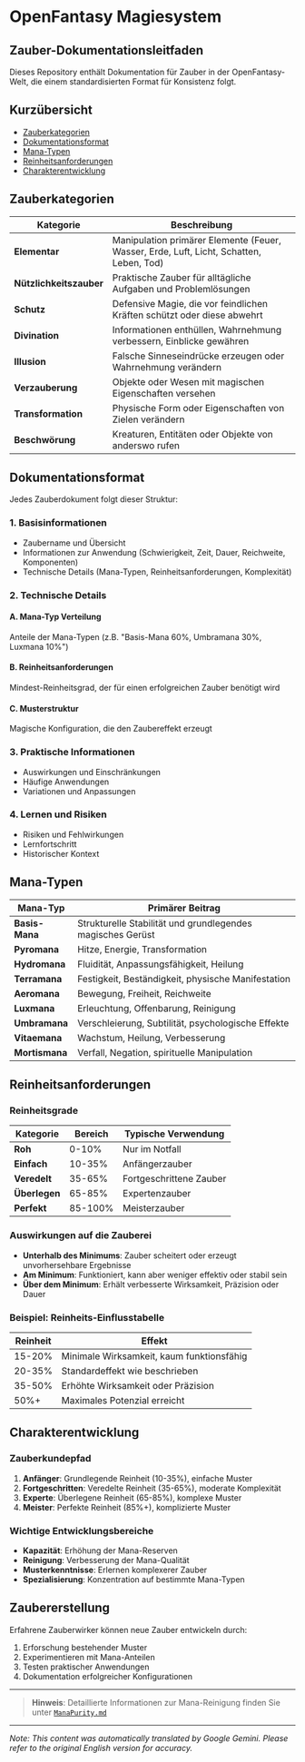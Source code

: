 # OpenFantasy Magiesystem

## Zauber-Dokumentationsleitfaden

Dieses Repository enthält Dokumentation für Zauber in der OpenFantasy-Welt, die einem standardisierten Format für Konsistenz folgt.

## Kurzübersicht

- [Zauberkategorien](#zauberkategorien)
- [Dokumentationsformat](#dokumentationsformat)
- [Mana-Typen](#mana-typen)
- [Reinheitsanforderungen](#reinheitsanforderungen)
- [Charakterentwicklung](#charakterentwicklung)

## Zauberkategorien

| Kategorie | Beschreibung |
|----------|-------------|
| **Elementar** | Manipulation primärer Elemente (Feuer, Wasser, Erde, Luft, Licht, Schatten, Leben, Tod) |
| **Nützlichkeitszauber** | Praktische Zauber für alltägliche Aufgaben und Problemlösungen |
| **Schutz** | Defensive Magie, die vor feindlichen Kräften schützt oder diese abwehrt |
| **Divination** | Informationen enthüllen, Wahrnehmung verbessern, Einblicke gewähren |
| **Illusion** | Falsche Sinneseindrücke erzeugen oder Wahrnehmung verändern |
| **Verzauberung** | Objekte oder Wesen mit magischen Eigenschaften versehen |
| **Transformation** | Physische Form oder Eigenschaften von Zielen verändern |
| **Beschwörung** | Kreaturen, Entitäten oder Objekte von anderswo rufen |

## Dokumentationsformat

Jedes Zauberdokument folgt dieser Struktur:

### 1. Basisinformationen
- Zaubername und Übersicht
- Informationen zur Anwendung (Schwierigkeit, Zeit, Dauer, Reichweite, Komponenten)
- Technische Details (Mana-Typen, Reinheitsanforderungen, Komplexität)

### 2. Technische Details

#### A. Mana-Typ Verteilung
Anteile der Mana-Typen (z.B. "Basis-Mana 60%, Umbramana 30%, Luxmana 10%")

#### B. Reinheitsanforderungen
Mindest-Reinheitsgrad, der für einen erfolgreichen Zauber benötigt wird

#### C. Musterstruktur
Magische Konfiguration, die den Zaubereffekt erzeugt

### 3. Praktische Informationen
- Auswirkungen und Einschränkungen
- Häufige Anwendungen
- Variationen und Anpassungen

### 4. Lernen und Risiken
- Risiken und Fehlwirkungen
- Lernfortschritt
- Historischer Kontext

## Mana-Typen

| Mana-Typ | Primärer Beitrag |
|-----------|----------------------|
| **Basis-Mana** | Strukturelle Stabilität und grundlegendes magisches Gerüst |
| **Pyromana** | Hitze, Energie, Transformation |
| **Hydromana** | Fluidität, Anpassungsfähigkeit, Heilung |
| **Terramana** | Festigkeit, Beständigkeit, physische Manifestation |
| **Aeromana** | Bewegung, Freiheit, Reichweite |
| **Luxmana** | Erleuchtung, Offenbarung, Reinigung |
| **Umbramana** | Verschleierung, Subtilität, psychologische Effekte |
| **Vitaemana** | Wachstum, Heilung, Verbesserung |
| **Mortismana** | Verfall, Negation, spirituelle Manipulation |

## Reinheitsanforderungen

### Reinheitsgrade

| Kategorie | Bereich | Typische Verwendung |
|----------|-------|-------------|
| **Roh** | 0-10% | Nur im Notfall |
| **Einfach** | 10-35% | Anfängerzauber |
| **Veredelt** | 35-65% | Fortgeschrittene Zauber |
| **Überlegen** | 65-85% | Expertenzauber |
| **Perfekt** | 85-100% | Meisterzauber |

### Auswirkungen auf die Zauberei

- **Unterhalb des Minimums**: Zauber scheitert oder erzeugt unvorhersehbare Ergebnisse
- **Am Minimum**: Funktioniert, kann aber weniger effektiv oder stabil sein
- **Über dem Minimum**: Erhält verbesserte Wirksamkeit, Präzision oder Dauer

### Beispiel: Reinheits-Einflusstabelle

| Reinheit | Effekt |
|--------|--------|
| 15-20% | Minimale Wirksamkeit, kaum funktionsfähig |
| 20-35% | Standardeffekt wie beschrieben |
| 35-50% | Erhöhte Wirksamkeit oder Präzision |
| 50%+ | Maximales Potenzial erreicht |

## Charakterentwicklung

### Zauberkundepfad

1. **Anfänger**: Grundlegende Reinheit (10-35%), einfache Muster
2. **Fortgeschritten**: Veredelte Reinheit (35-65%), moderate Komplexität
3. **Experte**: Überlegene Reinheit (65-85%), komplexe Muster
4. **Meister**: Perfekte Reinheit (85%+), komplizierte Muster

### Wichtige Entwicklungsbereiche

- **Kapazität**: Erhöhung der Mana-Reserven
- **Reinigung**: Verbesserung der Mana-Qualität
- **Musterkenntnisse**: Erlernen komplexerer Zauber
- **Spezialisierung**: Konzentration auf bestimmte Mana-Typen

## Zaubererstellung

Erfahrene Zauberwirker können neue Zauber entwickeln durch:

1. Erforschung bestehender Muster
2. Experimentieren mit Mana-Anteilen
3. Testen praktischer Anwendungen
4. Dokumentation erfolgreicher Konfigurationen

---

> **Hinweis**: Detaillierte Informationen zur Mana-Reinigung finden Sie unter [`ManaPurity.md`](/codex/Magics/ManaPurity.md)


---
_Note: This content was automatically translated by Google Gemini. Please refer to the original English version for accuracy._